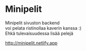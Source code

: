 # Minipelit

Minipelit sivuston backend <br/>
voi pelata ristinollaa kaverin kanssa :) <br/>
Ehkä tulevaisuudessa lisää pelejä<br/>

http://minipelit.netlify.app<br/>

